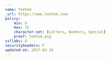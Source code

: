 ```yaml
---
name: TomTom
_url: https://www.tomtom.com/
policy:
    min: 6
    max: 32
    character-set: [Letters, Numbers, Special]
    proof: tomtom.png
ssllabs: A
securityheaders: F
updated-at: 2017-03-19
---
```

